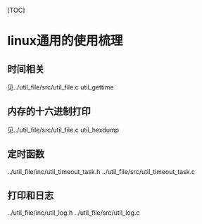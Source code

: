 [TOC]

# linux通用的使用梳理

## 时间相关

见../util_file/src/util_file.c util_gettime

## 内存的十六进制打印


见../util_file/src/util_file.c util_hexdump

## 定时函数

../util_file/inc/util_timeout_task.h
../util_file/src/util_timeout_task.c

## 打印和日志

../util_file/inc/util_log.h
../util_file/src/util_log.c
